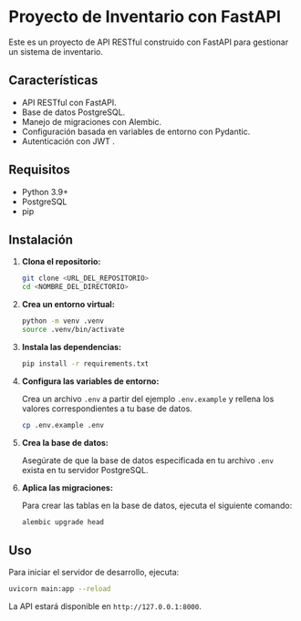 # Proyecto de Inventario con FastAPI

Este es un proyecto de API RESTful construido con FastAPI para gestionar un sistema de inventario.

## Características

*   API RESTful con FastAPI.
*   Base de datos PostgreSQL.
*   Manejo de migraciones con Alembic.
*   Configuración basada en variables de entorno con Pydantic.
*   Autenticación con JWT .

## Requisitos

*   Python 3.9+
*   PostgreSQL
*   pip

## Instalación

1.  **Clona el repositorio:**

    ```bash
    git clone <URL_DEL_REPOSITORIO>
    cd <NOMBRE_DEL_DIRECTORIO>
    ```

2.  **Crea un entorno virtual:**

    ```bash
    python -m venv .venv
    source .venv/bin/activate
    ```

3.  **Instala las dependencias:**

    ```bash
    pip install -r requirements.txt
    ```

4.  **Configura las variables de entorno:**

    Crea un archivo `.env` a partir del ejemplo `.env.example` y rellena los valores correspondientes a tu base de datos.

    ```bash
    cp .env.example .env
    ```

5.  **Crea la base de datos:**

    Asegúrate de que la base de datos especificada en tu archivo `.env` exista en tu servidor PostgreSQL.

6.  **Aplica las migraciones:**

    Para crear las tablas en la base de datos, ejecuta el siguiente comando:

    ```bash
    alembic upgrade head
    ```

## Uso

Para iniciar el servidor de desarrollo, ejecuta:

```bash
uvicorn main:app --reload
```

La API estará disponible en `http://127.0.0.1:8000`.

